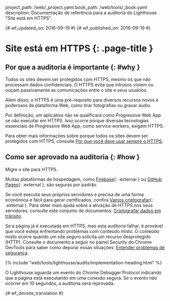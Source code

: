 project_path: /web/_project.yaml
book_path: /web/tools/_book.yaml
description: Documentação de referência para a auditoria do Lighthouse "Site está em HTTPS".

{# wf_updated_on: 2016-09-19 #}
{# wf_published_on: 2016-09-19 #}

# Site está em HTTPS  {: .page-title }

## Por que a auditoria é importante {: #why }

Todos os sites devem ser protegidos com HTTPS, mesmo os que não processam
dados confidenciais. O HTTPS evita que intrusos violem ou ouçam passivamente
as comunicações entre o site e seus usuários.

Além disso, o HTTPS é uma pré-requisito para diversos recursos novos e poderosos da plataforma Web, como
tirar fotografias ou gravar áudio.

Por definição, um aplicativo não se qualificará como Progressive Web App se não executar
em HTTPS. Isso ocorre porque diversas tecnologias essenciais de Progressive Web App, como
service workers, exigem HTTPS.

Para obter mais informações sobre porque todos os sites devem ser protegidos com HTTPS, consulte
[Por que você deve usar sempre o HTTPS](/web/fundamentals/security/encrypt-in-transit/why-https).

## Como ser aprovado na auditoria {: #how }

Migre o site para HTTPS.

Muitas plataformas de hospedagem, como
[Firebase](https://firebase.google.com/docs/hosting/){: .external } ou [GitHub
Pages](https://pages.github.com/){: .external }, são seguras por padrão.

Se você executa seus próprios servidores e precisa de uma forma econômica e fácil para gerar
certificados, confira [Vamos criptografar](https://letsencrypt.org/){: .external }. Para obter mais ajuda
sobre a ativação de HTTPS nos seus servidores, consulte este conjunto de documentos: [Criptografar
dados em trânsito](/web/fundamentals/security/encrypt-in-transit/enable-https).

Se a página já é executada em HTTPS, mas esta auditoria falhar,
é provável que você esteja enfrentando problemas com conteúdo misto. O conteúdo misto ocorre quando um site seguro
solicita um recurso desprotegido (HTTP). Consulte o documento a seguir no
painel Security do Chrome DevTools para saber como depurar essas situações:
[Entender problemas de segurança](/web/tools/chrome-devtools/debug/security).

{% include "web/tools/lighthouse/audits/implementation-heading.html" %}

O Lighthouse aguarda um evento do Chrome Debugger Protocol indicando que
a página está executando em uma conexão segura. Se o evento não ocorrer em 10
segundos, a auditoria será reprovada.


{# wf_devsite_translation #}
